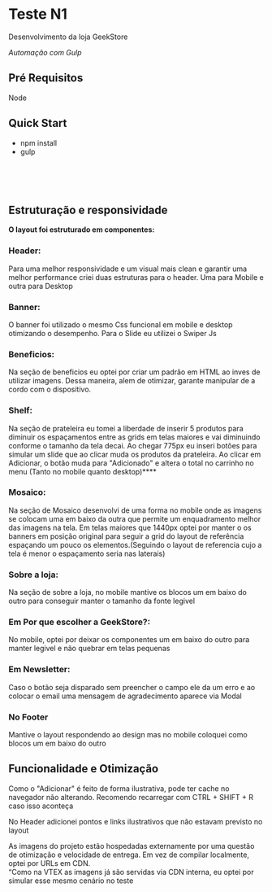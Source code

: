 
<h1>Teste N1</h1>
<p>Desenvolvimento da loja GeekStore</p>
<p><i>Automação com Gulp</i></p>
<h2>Pré Requisitos</h2>
<p>Node</p>
<h2>Quick Start</h2>
<ul>
  <li>npm install</li>
  <li>gulp</li>
</ul>
<br/>
<br/>
<br/>
<h2>Estruturação e responsividade</h2>

<p><b>O layout foi estruturado em componentes:</b></p>
<h3>Header:</h3>
<p>Para uma melhor responsividade e um visual mais clean e garantir uma melhor performance criei duas estruturas para o header. Uma para Mobile e outra para Desktop</p>
<h3>Banner:</h3>
<p>O banner foi utilizado o mesmo Css funcional em mobile e desktop otimizando o desempenho. Para o Slide eu utilizei o Swiper Js</p>
<h3>Beneficios:</h3>
<p>Na seção de beneficios eu optei por criar um padrão em HTML ao inves de utilizar imagens. Dessa maneira, alem de otimizar, garante manipular de a cordo com o dispositivo.</p>
<h3>Shelf:</h3>
<p>Na seção de prateleira eu tomei a liberdade de inserir 5 produtos para diminuir os espaçamentos entre as grids em telas maiores e vai diminuindo conforme o tamanho da tela decai. Ao chegar 775px eu inseri botões para simular um slide que ao clicar muda os produtos da prateleira. Ao clicar em Adicionar, o botão muda para "Adicionado" e altera o total no carrinho no menu (Tanto no mobile quanto desktop)****</p>
<h3>Mosaico:</h3>
<p>Na seção de Mosaico desenvolvi de uma forma no mobile onde as imagens se colocam uma em baixo da outra que permite um enquadramento melhor das imagens na tela. Em telas maiores que 1440px optei por manter o os banners em posição original para seguir a grid do layout de referência espaçando um pouco os elementos.(Seguindo o layout de referencia cujo a tela é menor o espaçamento seria nas laterais)</p>
<h3>Sobre a loja:</h3>
<p>Na seção de sobre a loja, no mobile mantive os blocos um em baixo do outro para conseguir manter o tamanho da fonte legivel</p>
<h3>Em Por que escolher a GeekStore?:</h3>
<p>No mobile, optei por deixar os componentes um em baixo do outro para manter legivel e não quebrar em telas pequenas</p>
<h3>Em Newsletter:</h3>
<p>Caso o botão seja disparado sem preencher o campo ele da um erro e ao colocar o email uma mensagem de agradecimento aparece via Modal</p>
<h3>No Footer</h3>
<p>Mantive o layout respondendo ao design mas no mobile coloquei como blocos um em baixo do outro</p>

<h2>Funcionalidade e Otimização</h2>

<p>Como o "Adicionar" é feito de forma ilustrativa, pode ter cache no navegador não alterando. Recomendo recarregar com CTRL + SHIFT + R caso isso aconteça</p>
<p>No Header adicionei pontos e links ilustrativos que não estavam previsto no layout</p>
<p>As imagens do projeto estão hospedadas externamente por uma questão de otimização e velocidade de entrega. Em vez de compilar localmente, optei por URLs em CDN. <br/> “Como na VTEX as imagens já são servidas via CDN interna, eu optei por simular esse mesmo cenário no teste</p>
